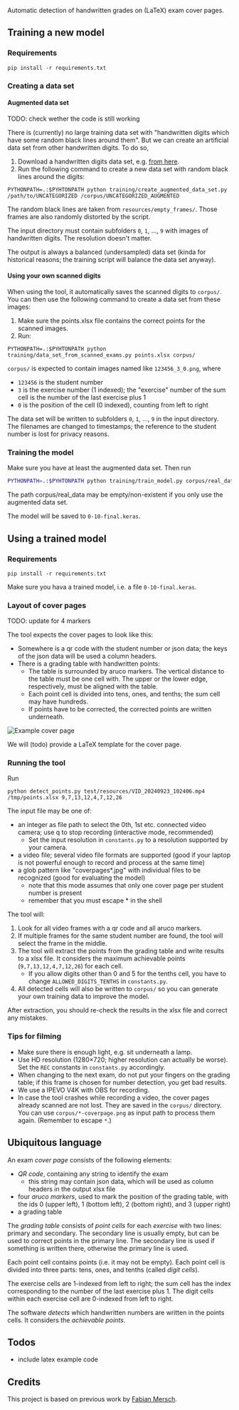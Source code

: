 Automatic detection of handwritten grades on (LaTeX) exam cover pages.

## Training a new model

### Requirements

```
pip install -r requirements.txt
```

### Creating a data set

#### Augmented data set

TODO: check wether the code is still working

There is (currently) no large training data set with "handwritten digits which have some random black lines around them".
But we can create an artificial data set from other handwritten digits. To do so,

1. Download a handwritten digits data set, e.g. [from here](https://github.com/kensanata/numbers/tree/master/UNCATEGORIZED).
2. Run the following command to create a new data set with random black lines around the digits:
```
PYTHONPATH=.:$PYHTONPATH python training/create_augmented_data_set.py /path/to/UNCATEGORIZED /corpus/UNCATEGORIZED_AUGMENTED
```

The random black lines are taken from `resources/empty_frames/`. Those frames are also randomly distorted by the script.

The input directory must contain subfolders `0`, `1`, ..., `9` with images of handwritten digits. The resolution doesn't matter.

The output is always a balanced (undersampled) data set (kinda for historical reasons; the training script will balance the data set anyway).

#### Using your own scanned digits

When using the tool, it automatically saves the scanned digits to `corpus/`. You can then use the following command to create a data set from these images:

1. Make sure the points.xlsx file contains the correct points for the scanned images.
2. Run:
```
PYTHONPATH=.:$PYHTONPATH python training/data_set_from_scanned_exams.py points.xlsx corpus/
``` 

`corpus/` is expected to contain images named like `123456_3_0.png`, where
* `123456` is the student number
* `3` is the exercise number (1 indexed); the "exercise" number of the sum cell is the number of the last exercise plus 1
* `0` is the position of the cell (0 indexed), counting from left to right

The data set will be written to subfolders `0`, `1`, ..., `9` in the input directory. The filenames are changed to timestamps; the reference to the student number is lost for privacy reasons.

### Training the model

Make sure you have at least the augmented data set. Then run
```bash
PYTHONPATH=.:$PYHTONPATH python training/train_model.py corpus/real_data corpus/UNCAT_AUGMENTED
```

The path corpus/real_data may be empty/non-existent if you only use the augmented data set.

The model will be saved to `0-10-final.keras`.

## Using a trained model

### Requirements

```
pip install -r requirements.txt
```

Make sure you hava a trained model, i.e. a file `0-10-final.keras`.

### Layout of cover pages

TODO: update for 4 markers

The tool expects the cover pages to look like this:
- Somewhere is a qr code with the student number or json data; the keys of the json data will be used a column headers.
- There is a grading table with handwritten points:
  - The table is surrounded by aruco markers. The vertical distance to the table must be one cell with. The upper or the lower edge, respectively, must be aligned with the table.
  - Each point cell is divided into tens, ones, and tenths; the sum cell may have hundreds.
  - If points have to be corrected, the corrected points are written underneath.

![Example cover page](test/resources/example_cover_page.png)

We will (todo) provide a LaTeX template for the cover page.

### Running the tool

Run
```
python detect_points.py test/resources/VID_20240923_102406.mp4 /tmp/points.xlsx 9,7,13,12,4,7,12,26
```

The input file may be one of:
- an integer as file path to select the 0th, 1st etc. connected video camera; use q to stop recording (interactive mode, recommended)
  - Set the input resolution in `constants.py` to a resolution supported by your camera.
- a video file; several video file formats are supported (good if your laptop is not powerful enough to record and process at the same time)
- a glob pattern like "coverpages*.jpg" with individual files to be recognized (good for evaluating the model)
  - note that this mode assumes that only one cover page per student number is present
  - remember that you must escape * in the shell

The tool will:
1. Look for all video frames with a qr code and all aruco markers.
2. If multiple frames for the same student number are found, the tool will select the frame in the middle.
3. The tool will extract the points from the grading table and write results to a xlsx file. It considers the maximum achievable points (`9,7,13,12,4,7,12,26`) for each cell.
    * If you allow digits other than 0 and 5 for the tenths cell, you have to change `ALLOWED_DIGITS_TENTHS` in `constants.py`.
4. All detected cells will also be written to `corpus/` so you can generate your own training data to improve the model.

After extraction, you should re-check the results in the xlsx file and correct any mistakes.

### Tips for filming

- Make sure there is enough light, e.g. sit underneath a lamp.
- Use HD resolution (1280×720; higher resolution can actually be worse). Set the `REC` constants in `constants.py` accordingly.
- When changing to the next exam, do not put your fingers on the grading table; if this frame is chosen for number detection, you get bad results.
- We use a IPEVO V4K with OBS for recording.
- In case the tool crashes while recording a video, the cover pages already scanned are not lost. They are saved in the `corpus/` directory. You can use `corpus/*-coverpage.png` as input path to process them again. (Remember to escape `*`.)

## Ubiquitous language

An exam *cover page* consists of the following elements:
- *QR code*, containing any string to identify the exam
  - this string may contain json data, which will be used as column headers in the output xlsx file
- four *aruco markers*, used to mark the position of the grading table, with the ids 0 (upper left), 1 (bottom left), 2 (bottom right), and 3 (upper right)
- a grading table

The *grading table* consists of *point cells* for each *exercise* with two lines: primary and secondary.
The secondary line is usually empty, but can be used to correct points in the primary line. The secondary line is used if something is written there, otherwise the primary line is used.

Each point cell contains points (i.e. it may not be empty). Each point cell is divided into three parts: tens, ones, and tenths (called *digit cells*).

The exercise cells are 1-indexed from left to right; the sum cell has the index corresponding to the number of the last exercise plus 1.
The digit cells within each exercise cell are 0-indexed from left to right.

The software *detects* which handwritten numbers are written in the points cells. It considers the *achievable points*.

## Todos

* include latex example code

## Credits

This project is based on previous work by [Fabian Mersch](https://publications.cs.hhu.de/Mersch2024.html).
